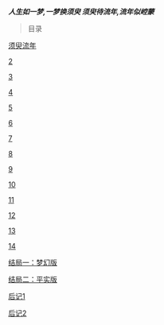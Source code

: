 ***人生如一梦,一梦换须臾 须臾待流年,流年似崆蒙*** 


>目录

[须臾流年](/0-一梦换须臾/1-须臾流年.md)

[2](/0-一梦换须臾/2-2.md)

[3](/0-一梦换须臾/3-3.md)

[4](/0-一梦换须臾/4-4.md)

[5](/0-一梦换须臾/5-5.md)

[6](/0-一梦换须臾/6-6.md)

[7](/0-一梦换须臾/7-7.md)

[8](/0-一梦换须臾/8-8.md)

[9](/0-一梦换须臾/9-9.md)

[10](/0-一梦换须臾/10-10.md)

[11](/0-一梦换须臾/11-11.md)

[12](/0-一梦换须臾/12-12.md)

[13](/0-一梦换须臾/13-13.md)

[14](/0-一梦换须臾/14-14.md)

[结局一：梦幻版](/0-一梦换须臾/15-结局一：梦幻版.md)

[结局二：平实版](/0-一梦换须臾/16-结局二：平实版.md)

[后记1](/0-一梦换须臾/17-后记1.md)

[后记2](/0-一梦换须臾/18-后记2.md)

